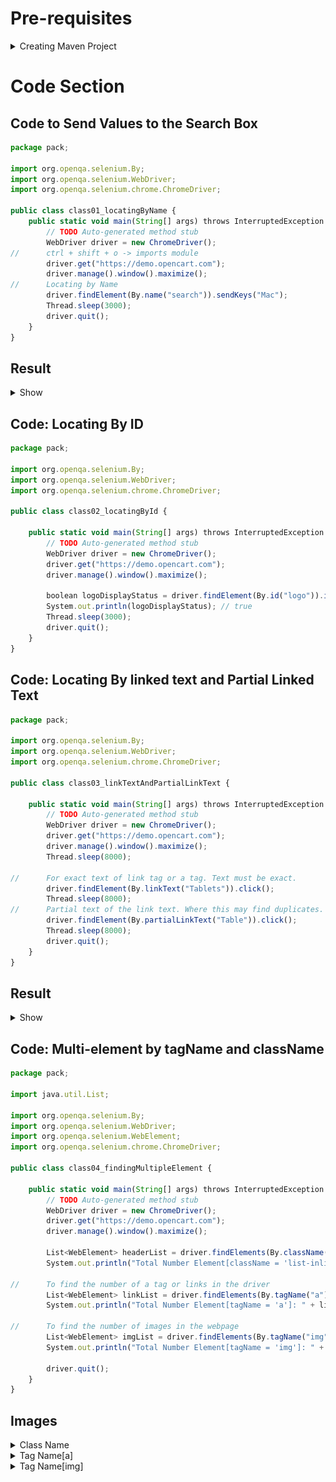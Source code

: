 # Pre-requisites
<details>
  <summary>Creating Maven Project</summary>

  <img alt="Image" src="./imgvid/Prerequisites.gif"> </img>
</details>

# Code Section
## Code to Send Values to the Search Box
```javascript
package pack;

import org.openqa.selenium.By;
import org.openqa.selenium.WebDriver;
import org.openqa.selenium.chrome.ChromeDriver;

public class class01_locatingByName {
	public static void main(String[] args) throws InterruptedException {
		// TODO Auto-generated method stub
		WebDriver driver = new ChromeDriver();
//		ctrl + shift + o -> imports module
		driver.get("https://demo.opencart.com");
		driver.manage().window().maximize();
//		Locating by Name
		driver.findElement(By.name("search")).sendKeys("Mac");
		Thread.sleep(3000);
		driver.quit();
	}
}
```
## Result
<details>
  <summary>Show</summary>

  <img alt="Image" src="./imgvid/sendvalue.gif"> </img>
</details>

## Code: Locating By ID
```javascript
package pack;

import org.openqa.selenium.By;
import org.openqa.selenium.WebDriver;
import org.openqa.selenium.chrome.ChromeDriver;

public class class02_locatingById {

	public static void main(String[] args) throws InterruptedException {
		// TODO Auto-generated method stub
		WebDriver driver = new ChromeDriver();
		driver.get("https://demo.opencart.com");
		driver.manage().window().maximize();
		
		boolean logoDisplayStatus = driver.findElement(By.id("logo")).isDisplayed();
		System.out.println(logoDisplayStatus); // true
		Thread.sleep(3000);
		driver.quit();
	}
}
```

## Code: Locating By linked text and Partial Linked Text
```javascript
package pack;

import org.openqa.selenium.By;
import org.openqa.selenium.WebDriver;
import org.openqa.selenium.chrome.ChromeDriver;

public class class03_linkTextAndPartialLinkText {

	public static void main(String[] args) throws InterruptedException {
		// TODO Auto-generated method stub
		WebDriver driver = new ChromeDriver();
		driver.get("https://demo.opencart.com");
		driver.manage().window().maximize();
		Thread.sleep(8000);
		
//		For exact text of link tag or a tag. Text must be exact.
		driver.findElement(By.linkText("Tablets")).click();
		Thread.sleep(8000);
//		Partial text of the link text. Where this may find duplicates.
		driver.findElement(By.partialLinkText("Table")).click();
		Thread.sleep(8000);
		driver.quit();
	}
}
```
## Result
<details>
  <summary>Show</summary>

  <img alt="Image" src="./imgvid/_Linktext Partiallinktext.gif"> </img>
</details>

## Code: Multi-element by tagName and className
```javascript
package pack;

import java.util.List;

import org.openqa.selenium.By;
import org.openqa.selenium.WebDriver;
import org.openqa.selenium.WebElement;
import org.openqa.selenium.chrome.ChromeDriver;

public class class04_findingMultipleElement {

	public static void main(String[] args) throws InterruptedException {
		// TODO Auto-generated method stub
		WebDriver driver = new ChromeDriver();
		driver.get("https://demo.opencart.com");
		driver.manage().window().maximize();
		
		List<WebElement> headerList = driver.findElements(By.className("list-inline-item"));
		System.out.println("Total Number Element[className = 'list-inline-item']: " + headerList.size()); // Total Number Element[className = 'list-inline-item']: 7
		
//		To find the number of a tag or links in the driver
		List<WebElement> linkList = driver.findElements(By.tagName("a"));
		System.out.println("Total Number Element[tagName = 'a']: " + linkList.size()); // Total Number Element[tagName = 'a']: 76
		
//		To find the number of images in the webpage
		List<WebElement> imgList = driver.findElements(By.tagName("img"));
		System.out.println("Total Number Element[tagName = 'img']: " + imgList.size()); // Total Number Element[tagName = 'img']: 18
		
		driver.quit();
	}
}
```
## Images
<details>
  <summary>Class Name</summary>

  <img alt="Image" src="./imgvid/className.png"> </img>
</details>
<details>
  <summary>Tag Name[a]</summary>

  <img alt="Image" src="./imgvid/tagName.png"> </img>
</details>
<details>
  <summary>Tag Name[img]</summary>

  <img alt="Image" src="./imgvid/imgTagName.png"> </img>
</details>
